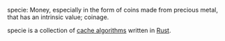 specie: Money, especially in the form of coins made from precious metal, 
that has an intrinsic value; coinage.

specie is a collection of [cache algorithms](https://en.wikipedia.org/wiki/Cache_replacement_policies)
written in [Rust](https://www.rust-lang.org). 
